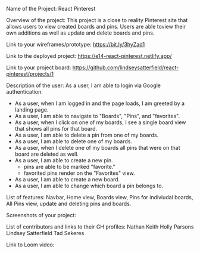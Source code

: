 Name of the Project:
React Pinterest

Overview of the project:
This project is a close to reality Pinterest site that allows users to view created boards and pins. Users are able toview their own additions as well as update and delete boards and pins.

Link to your wireframes/prototype:
https://bit.ly/3hyZad1

Link to the deployed project:
https://e14-react-pinterest.netlify.app/

Link to your project board:
https://github.com/lindseysatterfield/react-pinterest/projects/1

Description of the user:
As a user, I am able to login via Google authentication.
- As a user, when I am logged in and the page loads, I am greeted by a landing page.
- As a user, I am able to navigate to "Boards", "Pins", and "favorites".
- As a user, when I click on one of my boards, I see a single board view that shows all pins for that board.
- As a user, I am able to delete a pin from one of my boards.
- As a user, I am able to delete one of my boards.
- As a user, when I delete one of my boards all pins that were on that board are deleted as well.
- As a user, I am able to create a new pin.
  - pins are able to be marked "favorite."
  - favorited pins render on the "Favorites" view.
- As a user, I am able to create a new board.
- As a user, I am able to change which board a pin belongs to.

List of features:
Navbar, Home view, Boards view, Pins for indiviudal boards, All Pins view, update and deleting pins and boards.

Screenshots of your project:


List of contributors and links to their GH profiles:
Nathan Keith
Holly Parsons
Lindsey Satterfield
Tad Sekeres

Link to Loom video:

